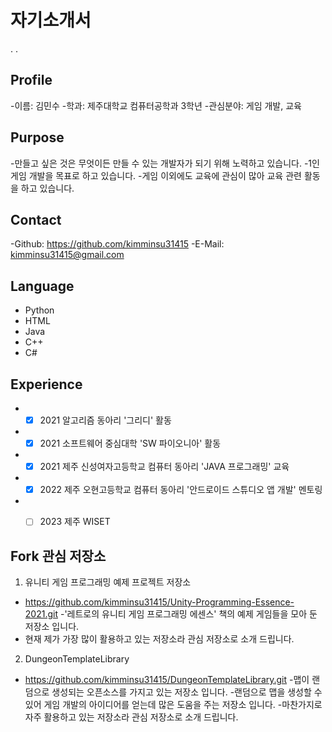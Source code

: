 # 자기소개서
.
.
## Profile
-이름: 김민수
-학과: 제주대학교 컴퓨터공학과 3학년
-관심분야: 게임 개발, 교육


## Purpose
-만들고 싶은 것은 무엇이든 만들 수 있는 개발자가 되기 위해 노력하고 있습니다.
-1인 게임 개발을 목표로 하고 있습니다.
-게임 이외에도 교육에 관심이 많아 교육 관련 활동을 하고 있습니다.


## Contact
-Github: https://github.com/kimminsu31415
-E-Mail: kimminsu31415@gmail.com


## Language
* Python
* HTML
* Java
* C++
* C#


## Experience
* -[x] 2021 알고리즘 동아리 '그리디' 활동
* -[x] 2021 소프트웨어 중심대학 'SW 파이오니아' 활동
* -[x] 2021 제주 신성여자고등학교 컴퓨터 동아리 'JAVA 프로그래밍' 교육
* -[x] 2022 제주 오현고등학교 컴퓨터 동아리 '안드로이드 스튜디오 앱 개발' 멘토링
* -[ ] 2023 제주 WISET 


## Fork 관심 저장소
1. 유니티 게임 프로그래밍 예제 프로젝트 저장소
- https://github.com/kimminsu31415/Unity-Programming-Essence-2021.git
-'레트로의 유니티 게임 프로그래밍 에센스' 책의 예제 게임들을 모아 둔 저장소 입니다.
- 현재 제가 가장 많이 활용하고 있는 저장소라 관심 저장소로 소개 드립니다.

2. DungeonTemplateLibrary
- https://github.com/kimminsu31415/DungeonTemplateLibrary.git
-맵이 랜덤으로 생성되는 오픈소스를 가지고 있는 저장소 입니다.
-랜덤으로 맵을 생성할 수 있어 게임 개발의 아이디어를 얻는데 많은 도움을 주는 저장소 입니다.
-마찬가지로 자주 활용하고 있는 저장소라 관심 저장소로 소개 드립니다.

